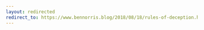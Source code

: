 ```yaml
---
layout: redirected
redirect_to: https://www.bennorris.blog/2018/08/18/rules-of-deception.html
---
```

